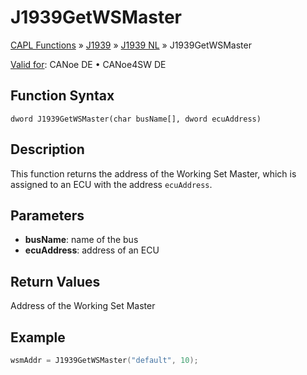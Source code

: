 # J1939GetWSMaster

[CAPL Functions](../../../CAPLfunctions.md) » [J1939](../../CAPLfunctionsJ1939StartPage.md) » [J1939 NL](../CAPLfunctionsJ1939NLOverview.md) » J1939GetWSMaster

[Valid for](../../../../Shared/FeatureAvailability.md): CANoe DE • CANoe4SW DE

## Function Syntax

```
dword J1939GetWSMaster(char busName[], dword ecuAddress)
```

## Description

This function returns the address of the Working Set Master, which is assigned to an ECU with the address `ecuAddress`.

## Parameters

- **busName**: name of the bus
- **ecuAddress**: address of an ECU

## Return Values

Address of the Working Set Master

## Example

```c
wsmAddr = J1939GetWSMaster("default", 10);
```
